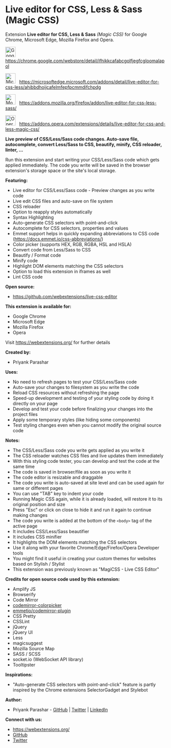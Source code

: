# Live editor for CSS, Less & Sass (Magic CSS)
Extension **Live editor for CSS, Less & Sass** *(Magic CSS)* for Google Chrome, Microsoft Edge, Mozilla Firefox and Opera.

<!--
    Reference: https://stackoverflow.com/questions/13808020/include-an-svg-hosted-on-github-in-markdown/16462143#16462143
-->

<img width="32" alt="Google Chrome Logo" src="extension/ui-images/logo-google-chrome.svg"> &nbsp; https://chrome.google.com/webstore/detail/ifhikkcafabcgolfjegfcgloomalapol

<img width="32" alt="Microsoft Edge Logo" src="extension/ui-images/logo-microsoft-edge-chromium.svg"> &nbsp; https://microsoftedge.microsoft.com/addons/detail/live-editor-for-css-less/ahibbdhoijcafelmfepfpcmmdifchpdg

<img width="32" alt="Mozilla Firefox Logo" src="extension/ui-images/logo-firefox_edited.png"> &nbsp; https://addons.mozilla.org/firefox/addon/live-editor-for-css-less-sass/

<img width="32" alt="Opera Logo" src="extension/ui-images/logo-opera.svg"> &nbsp; https://addons.opera.com/extensions/details/live-editor-for-css-and-less-magic-css/

**Live preview of CSS/Less/Sass code changes. Auto-save file, autocomplete, convert Less/Sass to CSS, beautify, minify, CSS reloader, linter, ...**

Run this extension and start writing your CSS/Less/Sass code which gets applied immediately. The code you write will be saved in the browser extension's storage space or the site's local storage.

**Featuring:**
* Live editor for CSS/Less/Sass code - Preview changes as you write code
* Live edit CSS files and auto-save on file system
* CSS reloader
* Option to reapply styles automatically
* Syntax Highlighting
* Auto-generate CSS selectors with point-and-click
* Autocomplete for CSS selectors, properties and values
* Emmet support helps in quickly expanding abbreviations to CSS code (https://docs.emmet.io/css-abbreviations/)
* Color picker (supports HEX, RGB, RGBA, HSL and HSLA)
* Convert code from Less/Sass to CSS
* Beautify / Format code
* Minify code
* Highlight DOM elements matching the CSS selectors
* Option to load this extension in iframes as well
* Lint CSS code

**Open source:**
* https://github.com/webextensions/live-css-editor

**This extension is available for:**
* Google Chrome
* Microsoft Edge
* Mozilla Firefox
* Opera

Visit https://webextensions.org/ for further details

**Created by:**
* Priyank Parashar

**Uses:**
* No need to refresh pages to test your CSS/Less/Sass code
* Auto-save your changes to filesystem as you write the code
* Reload CSS resources without refreshing the page
* Speed-up development and testing of your styling code by doing it directly on your page
* Develop and test your code before finalizing your changes into the project files
* Apply some temporary styles (like hiding some components)
* Test styling changes even when you cannot modify the original source code

**Notes:**
* The CSS/Less/Sass code you write gets applied as you write it
* The CSS reloader watches CSS files and live updates them immediately
* With this styling code tester, you can develop and test the code at the same time
* The code is saved in browser/file as soon as you write it
* The code editor is resizable and draggable
* The code you write is auto-saved at site level and can be used again for same or different pages
* You can use "TAB" key to indent your code
* Running Magic CSS again, while it is already loaded, will restore it to its original position and size
* Press "Esc" or click on close to hide it and run it again to continue making changes
* The code you write is added at the bottom of the `<body>` tag of the active page
* It includes CSS/Less/Sass beautifier
* It includes CSS minifier
* It highlights the DOM elements matching the CSS selectors
* Use it along with your favorite Chrome/Edge/Firefox/Opera Developer tools
* You might find it useful in creating your custom themes for websites based on Stylish / Stylist
* This extension was previously known as "MagiCSS - Live CSS Editor"

**Credits for open source code used by this extension:**
* Amplify JS
* Browserify
* Code Mirror
* [codemirror-colorpicker](https://github.com/easylogic/codemirror-colorpicker)
* [emmetio/codemirror-plugin](https://github.com/emmetio/codemirror-plugin)
* CSS Pretty
* CSSLint
* jQuery
* jQuery UI
* Less
* magicsuggest
* Mozilla Source Map
* SASS / SCSS
* socket.io (WebSocket API library)
* Tooltipster

**Inspirations:**
* "Auto-generate CSS selectors with point-and-click" feature is partly inspired by the Chrome extensions SelectorGadget and Stylebot

**Author:**
* Priyank Parashar - [GitHub](https://github.com/paras20xx) | [Twitter](https://twitter.com/paras20xx) | [LinkedIn](https://linkedin.com/in/ParasharPriyank/)

**Connect with us:**
* https://webextensions.org/
* [GitHub](https://github.com/webextensions/live-css-editor)
* [Twitter](https://twitter.com/webextensions)
